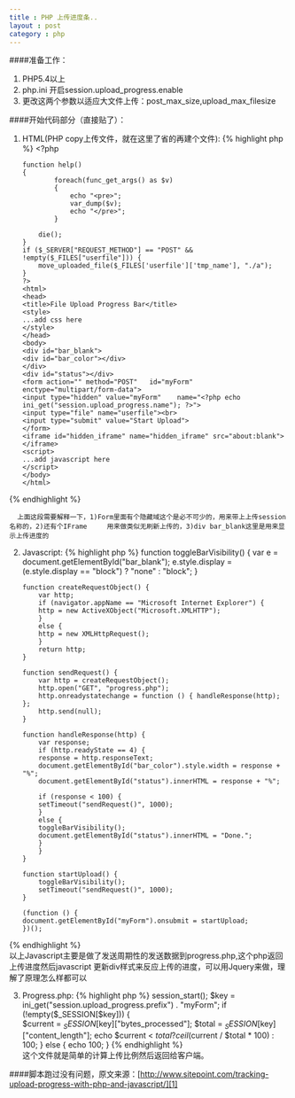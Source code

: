 ```yaml
---
title : PHP 上传进度条..
layout : post
category : php
---
```

####准备工作：

 1. PHP5.4以上
 2. php.ini 开启session.upload_progress.enable
 3. 更改这两个参数以适应大文件上传：post_max_size,upload_max_filesize

####开始代码部分（直接贴了）：

 1. HTML(PHP copy上传文件，就在这里了省的再建个文件):
{% highlight php %}
        <?php
        
        function help()
        {
                foreach(func_get_args() as $v)
                {
                    echo "<pre>";
                    var_dump($v);
                    echo "</pre>";
                }
        
            die();
        }
        if ($_SERVER["REQUEST_METHOD"] == "POST" && !empty($_FILES["userfile"])) {
            move_uploaded_file($_FILES['userfile']['tmp_name'], "./a");
        }
        ?>  
        <html>
        <head>
        <title>File Upload Progress Bar</title>
        <style>
        ...add css here
        </style>
        </head>
        <body>
        <div id="bar_blank">
        <div id="bar_color"></div>
        </div>
        <div id="status"></div>
        <form action="" method="POST"   id="myForm" enctype="multipart/form-data">
        <input type="hidden" value="myForm"    name="<?php echo ini_get("session.upload_progress.name"); ?>">
        <input type="file" name="userfile"><br>
        <input type="submit" value="Start Upload">
        </form>
        <iframe id="hidden_iframe" name="hidden_iframe" src="about:blank"></iframe>
        <script>
        ...add javascript here
        </script>
        </body>
        </html>
{% endhighlight %}        
 
      上面这段需要解释一下，1)Form里面有个隐藏域这个是必不可少的，用来带上上传session名称的，2)还有个IFrame     用来做类似无刷新上传的，3)div bar_blank这里是用来显示上传进度的

 2. Javascript:
{% highlight php %}
        function toggleBarVisibility() {
            var e = document.getElementById("bar_blank");
            e.style.display = (e.style.display == "block") ? "none" : "block";
        }
        
        function createRequestObject() {
            var http;
            if (navigator.appName == "Microsoft Internet Explorer") {
            http = new ActiveXObject("Microsoft.XMLHTTP");
            }
            else {
            http = new XMLHttpRequest();
            }
            return http;
        }
        
        function sendRequest() {
            var http = createRequestObject();
            http.open("GET", "progress.php");
            http.onreadystatechange = function () { handleResponse(http); };
            http.send(null);
        }
        
        function handleResponse(http) {
            var response;
            if (http.readyState == 4) {
            response = http.responseText;
            document.getElementById("bar_color").style.width = response + "%";
            document.getElementById("status").innerHTML = response + "%";
            
            if (response < 100) {
            setTimeout("sendRequest()", 1000);
            }
            else {
            toggleBarVisibility();
            document.getElementById("status").innerHTML = "Done.";
            }
            }
        }
        
        function startUpload() {
            toggleBarVisibility();
            setTimeout("sendRequest()", 1000);
        }
        
        (function () {
        document.getElementById("myForm").onsubmit = startUpload;
        })();
{% endhighlight %}        
     以上Javascript主要是做了发送周期性的发送数据到progress.php,这个php返回上传进度然后javascript 更新div样式来反应上传的进度，可以用Jquery来做，理解了原理怎么样都可以

 3. Progress.php:
{% highlight php %}
        session_start();
        $key = ini_get("session.upload_progress.prefix") . "myForm";
        if (!empty($_SESSION[$key])) 
        {    
            $current = $_SESSION[$key]["bytes_processed"];
            $total = $_SESSION[$key]["content_length"];
            echo $current < $total ? ceil($current / $total * 100) : 100;
        }
        else 
        {
            echo 100;
        }
{% endhighlight %}    
     这个文件就是简单的计算上传比例然后返回给客户端。

####脚本跑过没有问题，原文来源：[http://www.sitepoint.com/tracking-upload-progress-with-php-and-javascript/][1]
  

   

 
 


  [1]: http://www.sitepoint.com/tracking-upload-progress-with-php-and-javascript/